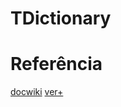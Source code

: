 # TDictionary



# Referência
[docwiki](https://docwiki.embarcadero.com/Libraries/Sydney/en/System.Generics.Collections.TDictionary)
[ver+](https://thuliobittencourt.com/blog/listas-genericas-tdictionary/)


